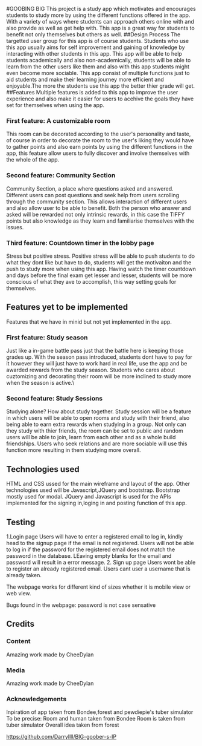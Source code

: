 #GOOBING BIG
This project is a study app which motivates and encourages students to study more by using the different functions offered in the app. With a variety of ways where students can approach others online with and also provide as well as get help with. This app is a great way for students to benefit not only themselves but others as well.
##Design Process
The targetted user group for this app is of course students. Students who use this app usually aims for self improvement and gaining of knowledge by interacting with other students in this app. This app will be able to help students academically and also non-academically, students will be able to learn from the other users like them and also with this app students might even become more sociable. This app consist of multiple functions just to aid students and make their learning journey more efficient and enjoyable.The more the students use this app the better thier grade will get.
##Features
Multiple features is added to this app to improve the user experience and also make it easier for users to acehive the goals they have set for themselves when using the app.
### First feature: A customizable room
This room can be decorated according to the user's personality and taste, of course in order to decorate the room to the user's liking they would have to gather points and also earn points by using the different functions in the app, this feature allow users to fully discover and involve themselves with the whole of the app.
### Second feature: Community Section
Community Section, a place where questions asked and answered. Different users can post questions and seek help from users scrolling through the community section. This allows interaction of different users and also allow user to be able to benefit. Both the person who answer and asked will be rewarded not only intrinsic rewards, in this case the TIFFY points but also knowledge as they learn and familiarise themselves with the issues.
### Third feature: Countdown timer in the lobby page
Stress but positive stress. Positive stress will be able to push students to do what they dont like but have to do, students will get the motivaiton and the push to study more when using this app. Having watch the timer countdown and days before the final exam get lesser and lesser, students will be more conscious of what they ave to accomplish, this way setting goals for themselves.
## Features yet to be implemented
Features that we have in minid but not yet implemented in the app.
### First feature: Study season
Just like a in-game battle pass just that the battle here is keeping those grades up. With the season pass introduced, students dont have to pay for it however they will just have to work hard in real life, use the app and be awarded rewards from the study season. Students who cares about cuztomizing and decorating their room will be more inclined to study more when the season is active.\
### Second feature: Study Sessions
Studying alone? How about study together. Study session will be a feature in which users will be able to open rooms and study with their friend, also being able to earn extra rewards when studying in a group. Not only can they study with thier friends, the room can be set to public and random users will be able to join, learn from each other and as a whole build friendships. Users who seek relations and are more sociable will use this function more resulting in them studying more overall.

## Technologies used
HTML and CSS ussed for the main wireframe and layout of the app.
Other technologies used will be Javascript,JQuery and bootstrap.
Bootstrap mostly used for modal.
JQuery and Javascript is used for the APIs implemented for the signing in,loging in and posting function of this app.

## Testing
1.Login page
Users will have to enter a registered email to log in, kindly head to the signup page if the email is not registered.
Users will not be able to log in if the password for the registered email does not match the password in the database.
LEaving empty blanks for the email and password will result in a error message.
2. Sign up page
Users wont be able to register an already registered email.
Users cant user a username that is already taken.

The webpage works for different kind of sizes whether it is mobile view or web view.

Bugs found in the webpage:
password is not case sensative

## Credits
### Content
Amazing work made by CheeDylan
### Media
Amazing work made by CheeDylan
### Acknowledgements
Inpiration of app taken from Bondee,forest and pewdiepie's tuber simulator
To be precise:
Room and human taken from Bondee
Room is taken from tuber simulator
Overall idea taken from forest

https://github.com/Darryllll/BIG-goober-s-IP

